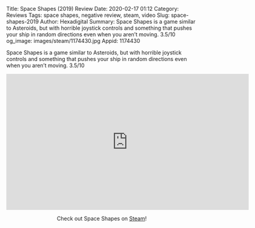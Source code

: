 Title: Space Shapes (2019) Review
Date: 2020-02-17 01:12
Category: Reviews
Tags: space shapes, negative review, steam, video
Slug: space-shapes-2019
Author: Hexadigital
Summary: Space Shapes is a game similar to Asteroids, but with horrible joystick controls and something that pushes your ship in random directions even when you aren’t moving. 3.5/10
og_image: images/steam/1174430.jpg
Appid: 1174430

Space Shapes is a game similar to Asteroids, but with horrible joystick controls and something that pushes your ship in random directions even when you aren’t moving. 3.5/10

<center><iframe src="https://www.youtube.com/embed/_Qfo980sVfE?feature=oembed" allow="accelerometer; autoplay; encrypted-media; gyroscope; picture-in-picture" width="640" height="360" frameborder="0"></iframe>

Check out Space Shapes on [Steam](https://store.steampowered.com/app/1174430/?curator_clanid=34633900)!</center>